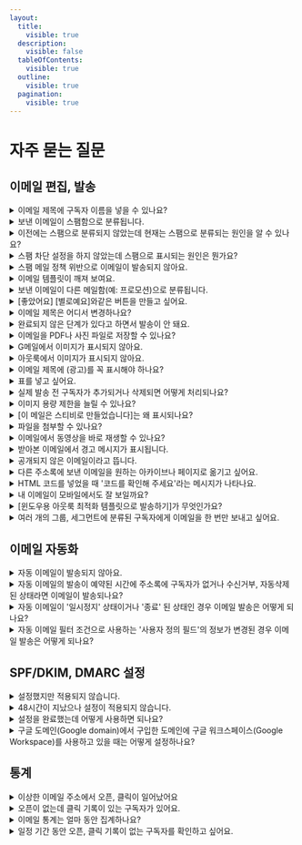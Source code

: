 ```yaml
---
layout:
  title:
    visible: true
  description:
    visible: false
  tableOfContents:
    visible: true
  outline:
    visible: true
  pagination:
    visible: true
---
```


# 자주 묻는 질문

## 이메일 편집, 발송 <a href="#id" id="id"></a>

<details>

<summary>이메일 제목에 구독자 이름을 넣을 수 있나요?</summary>

#### 메일머지 기능을 사용하면 구독자별 개인화된 이메일을 만들 수 있습니다. 자세한 내용은 [personalized-merge.md](edit/personalized-merge.md "mention")를 참고해 주세요. <a href="#personalized-merge" id="personalized-merge"></a>

</details>

<details>

<summary>보낸 이메일이 스팸함으로 분류됩니다.</summary>

#### 이메일 수신 서비스(예: G메일, 네이버 메일, 기업메일 등)에서는 이메일 수신자에게 스팸성 이메일이 발송되지 않도록 자체 스팸 필터 시스템을 운영하고 있습니다.  <a href="#spam" id="spam"></a>

시스템에서 제공하는 필터가 아니더라도 이메일 수신자가 자신의 계정에 설정한 별도의 스팸 필터에 걸리는 경우에도 이메일이 스팸으로 분류되기도 합니다.

스팸으로 분류되는 이유는 수신서비스에 따라 다르고 원인이 다양하기 때문에 정확히 파악하는 것은 어렵지만 일반적으로 아래의 이유로 스팸으로 분류됩니다.

1. 발신 주소와 수신 주소를 동일하게 설정했습니다.
2. 발신 주소로 사용하는 도메인이 의심스러운 도메인으로 판단됐습니다.
3. 이메일의 제목 또는 내용 등 자체 정책에 따라 이메일을 스팸으로 판단했습니다.

2는 SPF, DKIM, DMARC 설정을 하는 것을 추천합니다. 3은 수신 서비스의 정책에 따라 처리된 부분이기 때문에 수신 서비스의 이메일 관리자에게 문의하면 가장 빠르게 원인을 파악할 수 있습니다.

스팸으로 표시되는 비율을 줄일 수 있는 다른 방법이 궁금하다면 아래 글도 참고해 보세요.

[prevent-email-spam-marking.md](../tip/overview/prevent-email-spam-marking.md "mention")

</details>

<details>

<summary>이전에는 스팸으로 분류되지 않았는데 현재는 스팸으로 분류되는 원인을 알 수 있나요?</summary>

구독자가 사용하는 이메일 서비스의 스팸 메일 정책의 스팸 판단 정책이 변경됐기 때문일 수 있습니다. 또는 이메일의 제목, 내용 등이 이메일 수신 서비스의 스팸 필터 점검 기준에 따라 스팸성 메일로 판단됐기 때문일 수 있습니다. 구독자가 사용하는 이메일 서비스의 스팸 메일 수신 설정을 확인해 보거나 이메일의 내용을 수정해 보는 것을 추천합니다.

_내가 자주 사용하는 발신자 이메일 주소를 구독자가 자신이 사용하는 메일 서비스(예: 네이버, G메일, 그룹 메일 등)의 '주소록'에 추가하면 스팸 메일로 분류될 확률이 낮아집니다. 따라서 구독자에게 자주 사용하는 발신자 이메일 주소를 '주소록'에 추가할 수 있도록 안내해주면 스팸 메일함으로 분류되는 것을 방지할 수 있습니다._

</details>

<details>

<summary>스팸 차단 설정을 하지 않았는데 스팸으로 표시되는 원인은 뭔가요?</summary>

개인의 스팸 차단 설정이 원인이 아니라면 구독자가 사용하는 이메일 서비스(예: 네이버, G메일, 그룹 메일 등)의 스팸 차단 필터에 걸려 스팸으로 분류되거나 수신이 차단된 상황일 수 있습니다.&#x20;

스티비에서는 이미 발송 처리를 완료한 상황이며, 받아 본 이메일을 어떻게 어떤 기준에 따라 처리할지는 수신 서비스의 정책과 기준에 따라 달라지기 때문에 이런 경우 구독자가 사용하는 이메일 수신 서비스 쪽으로 문의를 해보면 원인을 보다 정확하게 파악할 수 있습니다.&#x20;

</details>

<details>

<summary>스팸 메일 정책 위반으로 이메일이 발송되지 않아요.</summary>

#### 스티비에서는 [스팸메일정책](https://www.notion.so/stibee/17a14f01765840e0b203217607307c69)과 [한국인터넷진흥원의 정보통신망법 안내서](https://www.kisa.or.kr/401/form?postSeq=3256#fnPostAttachDownload) 규정에 따라 스팸 모니터링 시스템을 운영 중에 있습니다. <a href="#spam-email-policy" id="spam-email-policy"></a>

이번에 이메일이 발송이 되지 않은 이유는 수신 동의를 정상적으로 받지 않은 상태에서 이메일을 발송한 것으로 판단되었기 때문입니다.

_\*수신 동의를 받지 않은 행위란? 카페, 블로그, 커뮤니티 등에서 구독자 주소를 동의 없이 수집하거나 숫자, 영어 등을 임의로 조합하여 이메일 주소를 생성하는 것_



아래 요청 자료를 support@stibee.com으로 보내주시면 영업일 기준 '최대 5일 이내'에 검토하여 회신드리겠습니다.

**\[요청자료]**

1\. 명시적으로 수신 동의를 받고 있음을 증명할 수 있는 URL 또는 캡처 이미지

2\. 구독자들에게 명시적인 수신 동의를 받았다는 내용을 확인할 수 있는 관리 화면

**\[참고]**

2번 자료를 회신해 주실 때는 이메일 주소를 제외한 민감한 정보는 모두 삭제한 뒤 보내주세요. 이메일 주소도 앞 4글자를 제외하고 나머지는 보이지 않도록 처리하여 보내주세요.



스티비를 통해 스팸성 이메일이 발송되는 경우, 다른 정상적인 사용자에게도 영향이 있을 수 있습니다. 따라서, 스팸성 이메일로 의심되는 경우 우선 발송을 진행하지 않고 안내를 드리고 있습니다.

다른 정상적인 사용자에게 영향이 가는 것을 최소화하기 위한 절차로, 번거로우시더라도 양해 부탁드립니다.

</details>

<details>

<summary>이메일 템플릿이 깨져 보여요.</summary>

외부(예: 워드, 한글, 메모장 등)에서 텍스트를 복사해서 붙여넣었는지 확인해 주세요.&#x20;

이메일과 에디터에서 호환되지 않는 코드가 섞여 들어간 경우 문제를 일으키는 경우가 있습니다. 이 경우 텍스트 편집 툴바에 있는 \[스타일 제거하기(T에 빗금)]를 클릭해 스타일을 초기화 한 뒤 다시 편집해 보세요.&#x20;

그래도 문제가 계속 된다면 상자를 지웠다가 다시 추가한 뒤 '서식 없이 붙여넣기(ctrl+shift+v)'로 텍스트만 붙여넣고 스타일 편집은 에디터를 사용해 작업해보세요.

그 외 다른 해결 방법이 궁금하다면 [email-content-mismatch.md](../tip/overview/email-content-mismatch.md "mention") 도움말을 참고해 주세요.

</details>

<details>

<summary>보낸 이메일이 다른 메일함(예: 프로모션)으로 분류됩니다.</summary>

#### 수신서비스에서는 이메일 내용을 자체 기준에 따라 판단해 일반 메일함이 아닌 다른 메일함(예: 업데이트, 프로모션, SNS, 쇼핑 등)으로 분류하기도 합니다.  <a href="#promotions" id="promotions"></a>

분류되는 기준은 여러가지 요인이 있고 심지어 같은 내용의 이메일도 경우에 따라 다르게 분류하기도 합니다. 따라서 이메일이 다른 메일함으로 분류되지 않을 수 있도록 네이버 메일의 경우는 [자동 분류](https://help.naver.com/service/5632/contents/1169?osType=PC\&lang=ko) 기능을 사용하거나 G메일의 경우 [필터](https://support.google.com/mail/answer/6579?hl=ko#zippy=%2C%ED%95%84%ED%84%B0-%EB%A7%8C%EB%93%A4%EA%B8%B0) 설정을 해줄 것을 구독자에게 안내해보는 것도 좋습니다.

[_웰컴 이메일_](../getting-started/welcome-email.md)_을 사용해 구독 신청을 하는 구독자에게 인사하면서 뉴스레터를 잘 받아보는 방법에 대해 안내해보는 것도 좋은 방법입니다._

</details>

<details>

<summary>[좋았어요] [별로예요]와같은 버튼을 만들고 싶어요.</summary>

뉴스레터를 받아보면 종종 '좋았어요' 또는 '별로에요' 같은 버튼을 확인할 수 있습니다.&#x20;

이 기능을 만족도 조사라고 합니다. 만족도 조사는 구글 폼(Google Form)이나 타이프폼    (Typeform) 등을 통해 조사 양식을 만들고 이 양식으로 이어지는 링크를 텍스트나 버튼 상자에 넣어주면 됩니다. 버튼이나 텍스트에 링크를 넣는 방법은 [텍스트 편집하기](edit/using-edit-box/text.md), [버튼 상자 사용하기](edit/using-edit-box/button.md) 도움말을 참고해 주세요.

_뉴스레터로 만족도 조사를 받는 방법에 대해서는 스티비 블로그를 통해 소개한 적이 있습니다. 자세한 내용은_ [_뉴스레터 피드백을 수집하는 2가지 방법_](https://blog.stibee.com/%EB%89%B4%EC%8A%A4%EB%A0%88%ED%84%B0-%ED%94%BC%EB%93%9C%EB%B0%B1%EC%9D%84-%EC%88%98%EC%A7%91%ED%95%98%EB%8A%94-3%EA%B0%80%EC%A7%80-%EB%B0%A9%EB%B2%95-450e20709995) _블로그 글을 참고해주세요._

</details>

<details>

<summary>이메일 제목은 어디서 변경하나요?</summary>

이메일 제목은 이메일 편집 단계 중 \[발송 정보] 단계에서 수정할 수 있습니다. 이메일 편집 단계 중 \[발송 정보]를 클릭해서 단계로 이동한 뒤 제목을 수정해보세요.

</details>

<details>

<summary>완료되지 않은 단계가 있다고 하면서 발송이 안 돼요.</summary>

이메일을 새로 만들거나 수정할 때, 모든 단계의 입력을 완료해야 이메일을 발송할 수 있습니다.

입력이 완료된 단계는 제목 옆에 가 표시됩니다. 가 표시되지 않은 단계를 클릭해서 입력되지 않은 정보가 있는지 확인하세요.

입력이 완료되지 않은 단계가 있는 경우, \[예약하기] 또는 \[발송하기]를 클릭하면 '입력이 완료되지 않은 단계가 있습니다'라는 오류 메시지가 표시됩니다.

</details>

<details>

<summary>이메일을 PDF나 사진 파일로 저장할 수 있나요?</summary>

#### 제작한 뉴스레터를 PDF로 저장하고 싶다면 브라우저(예: 크롬, 엣지 등)에서 제공하는 자체 인쇄 기능을 사용해 PDF로 저장해야 합니다. 뉴스레터를 이미지로 캡처하고 싶다면 별도의 프로그램을 사용하여 직접 캡쳐해야 합니다.  <a href="#pdf" id="pdf"></a>

PDF로 저장하거나 이미지로 캡처하고 싶은 경우에는 이메일이 발송 완료되면 자동으로 생성되는 '공유용 URL' 페이지를 인쇄하거나 캡처하면 됩니다.&#x20;

1. PDF로 저장하거나 캡처하고 싶은 이메일을 목록에서 선택합니다.
2. 이메일 대시보드에서 '이메일 URL' 부분에 \[URL 복사하기] 파란 글씨를 클릭해 공유용 URL을 복사합니다.
3. 브라우저의 URL 입력창에 2번에서 복사한 공유용 URL을 붙여넣어 페이지로 이동합니다.
4. 이동한 페이지에서 브라우저의 인쇄 기능을 사용하거나 외부 프로그램을 사용해 캡처합니다.

</details>

<details>

<summary>G메일에서 이미지가 표시되지 않아요.</summary>

구독자의 설정에 따라 외부 이미지를 바로 표시하지 않고, 사용자의 확인을 거쳐 표시하기도 합니다. 만약, 설정을 변경하고 싶다면 [Gmail 이미지 표시 여부 선택하기](https://support.google.com/mail/answer/145919)를 참고해서 진행해 주세요.

구독자가 항상 외부 이미지를 표시하겠다고 설정했으나 이미지가 계속해서 바로 표시되지 않는다면, 이는 G메일의 이메일 수신 정책에 따른 조치일 수 있어요.

여러가지 요인이 있지만, 대부분 발신자 이메일 주소 도메인에 SPF, DKIM을 설정하면 해결됩니다. 설정 방법은 [SPF, DKIM 설정하기 도움말](https://help.stibee.com/email/managing-sender/spf-dkim)을 참고해 주세요.

</details>

<details>

<summary>아웃룩에서 이미지가 표시되지 않아요.</summary>

아웃룩은 보안설정에 의해 이미지를 바로 다운로드하지 않고 사용자의 설정이나 확인 이후에 이미지를 표시하는 경우가 있습니다.

[전자 메일 메시지에서 그림 자동 다운로드 차단 또는 차단](https://support.microsoft.com/ko-kr/office/%EC%A0%84%EC%9E%90-%EB%A9%94%EC%9D%BC-%EB%A9%94%EC%8B%9C%EC%A7%80%EC%97%90%EC%84%9C-%EA%B7%B8%EB%A6%BC-%EC%9E%90%EB%8F%99-%EB%8B%A4%EC%9A%B4%EB%A1%9C%EB%93%9C-%EC%B0%A8%EB%8B%A8-%EB%98%90%EB%8A%94-%EC%B0%A8%EB%8B%A8-%ED%95%B4%EC%A0%9C-15e08854-6808-49b1-9a0a-50b81f2d617a) 도움말을 참고해 설정을 변경해 보시기 바랍니다.

</details>

<details>

<summary>이메일 제목에 (광고)를 꼭 표시해야 하나요?</summary>

#### 정보통신망법에 의해 영리 목적의 광고성 정보를 포함한 이메일은 제목에 (광고)를 명시해서 보내야 합니다.

일반적으로 영리 사업자가 보내는 이메일의 경우에는 대부분 영리적 목적이 있다고 볼 수 있기 때문에 광고성 정보로 분류가 되는 것이 일반적입니다.

다만, 이는 어디까지나 일반적인 내용으로 영리 목적의 광고성 정보에 해당하는지 여부는 각 이메일의 성격에 따라 다를 수 있으며, 보내는 사람이 누구인지, 보내는 내용이 무엇인지에 따라 세심하게 검토할 필요가 있습니다.

만약, 자문을 받아 보고 싶다면 아래 KISA 불펍스팸대응센터 측으로 문의해 보시는 걸 추천드려요.

* 유선 연락처: 118
* 사이트: [https://www.kisa.or.kr/cyberhelper118](https://www.kisa.or.kr/cyberhelper118)

[저도 이메일 제목에 “(광고)” 표시 꼭 해야하나요?](https://blog.stibee.com/%EC%A0%80%EB%8F%84-%EC%9D%B4%EB%A9%94%EC%9D%BC-%EC%A0%9C%EB%AA%A9%EC%97%90-%EA%B4%91%EA%B3%A0-%ED%91%9C%EC%8B%9C%EA%BC%AD-%ED%95%B4%EC%95%BC%ED%95%98%EB%82%98%EC%9A%94-1b755ec42878) 블로그 글도 함께 참고해 보시는 걸 추천드립니다.

</details>

<details>

<summary>표를 넣고 싶어요.</summary>

스티비 밖에서 다른 프로그램을 사용해서 표를 만든 다음, 이 표를 이미지로 저장한 뒤 스티비 이메일 편집기의 이미지 상자를 선택해서 이미지로 표를 넣으면 됩니다.

#### 왜 표를 스티비에서 바로 만들 수 없나요?  <a href="#h_01hf3rxcctd8c23paf0dbp3mcn" id="h_01hf3rxcctd8c23paf0dbp3mcn"></a>

스티비를 통해서 표를 만들어도, 구독자의 수신 환경(이메일 클라이언트 또는 디스플레이나 디바이스 등)에 따라서 의도한 것과 다른 모양으로 표가 출력될 수 있습니다.&#x20;

그러므로, 엑셀이나 파워포인트처럼 손쉽게 표를 만들 수 있는 프로그램을 사용해 표를 만든 다음 이 표를 이미지로 바꾸어서 이메일에 넣으면 더 간편하고 안전하게 표를 넣을 수 있습니다.

</details>

<details>

<summary>실제 발송 전 구독자가 추가되거나 삭제되면 어떻게 처리되나요?</summary>

일반 이메일 예약 발송, A/B테스트 발송 그룹, 예약된 자동 이메일처럼 아직 발송이 진행되지 않은 경우, **실제 발송 시점의 구독자 상태에 따라서 발송 유무가 결정됩니다.**



#### 일반 이메일 예약 발송

주소록 A에 있는 전체 구독자 A, B, C에게 전달되는 일반 이메일을 예약 발송하는 경우를 가정해보겠습니다.

* 발송 대상: 주소록 A 전체 구독자 (A, B, C)
* 이메일 예약 일시: 2021년 11월 05일 오후 12:00
* 이메일 발송 예정 일시: 2021년 11월 06일 오후 12:00

이메일이 발송되기 전인 2021년 11월 05일 오후 1:00에 구독자 A는 **수신거부**, 구독자 B는 **완전삭제** 상태로 변경이 된다면 실제 발송이 이루어지는 2021년 11월 06일 오후 12:00에 구독자 A, B에게는 메일이 발송되지 않으며, 구독자 C (구독 중)에게만 메일이 발송됩니다.



#### 일반 이메일 A/B 테스트

주소록 A에 있는 전체 구독자 A, B, C, D, E, F, G, H, I, J에게 전달되는 일반 이메일에서 A/B 테스트를 진행한다고 가정해보겠습니다.

* 발송 대상 : 주소록 A 전체 구독자 (A, B, C, D, E, F, G, H, I, J)
*   A/B 테스트 : 테스트 그룹 (50%), 발송 그룹 (50%)

    → 전체 발송 대상 중 50%의 테스트 그룹에 발송하고 1일 후에 성과가 더 좋은 버전을 나머지 50%의 발송 그룹에게 발송합니다.
* 이메일 발송 예정 일시 (테스트 그룹) : 2021년 11월 05일 오후 12:00
* 이메일 발송 예정 일시 (발송 그룹) : 2021년 11월 06일 오후 12:00

테스트 그룹에 이메일이 발송된 후 발송 그룹에 이메일이 발송되기 전인 2021년 11월 05일 오후 1:00에 구독자 K가 주소록에 추가되었고 발송 그룹에 포함되어 있던 구독자 G가 수신거부 상태로 변경되었다면 실제 발송 그룹에 발송이 이루어질 때 구독자 G에게는 발송이 진행되지 않고 구독자 K는 발송 그룹에 추가되어 발송이 이루어집니다.



#### 발송대기 상태의 자동 이메일

자동 이메일의 '지연 발송' 또는 '발송 시간대' 설정에 따라 트리거 조건을 만족했음에도 불구하고 바로 발송이 이루어지지 않고 '발송대기' 상태로 구독자에게 발송이 예약되어 있을 수 있습니다. '발송대기' 상태의 구독자를 구독자 목록에서 실제 발송이 이루어지기 전에 삭제하면 자동 이메일 발송은 이루어지지 않습니다.

</details>

<details>

<summary>이미지 용량 제한을 늘릴 수 있나요?</summary>

#### 요금제와 관계없이 이미지 1개당 용량은 5MB로 제한합니다. 단, 유료, 무료 유무에 따라 한 개의 이메일에 업로드할 수 있는 이미지 용량이 다릅니다. <a href="#image-file-size" id="image-file-size"></a>

#### 스타터 요금제(무료) <a href="#h_01h9t657nptc21arnfy3snpp2y" id="h_01h9t657nptc21arnfy3snpp2y"></a>

* 이미지 용량 제한: 개당 5MB까지
* 이메일 1개에 업로드할 수 있는 전체 이미지 용량: 총 5MB까지 업로드 가능

스타터 요금제는 한 개의 이메일에 5MB의 이미지를 최대 1개까지 등록할 수 있습니다.



#### 스탠다드, 프로, 엔터프라이즈 요금제(유료) <a href="#h_01h9t657npxst23nnbf4h3hrat" id="h_01h9t657npxst23nnbf4h3hrat"></a>

* 이미지 용량 제한: 개당 5MB까지
* 이메일 1개에 업로드할 수 있는 전체 이미지 용량: 제한 없음

스탠다드, 프로, 엔터프라이즈 요금제에서는 이메일 한 개당 5MB의 이미지를 제한 없이 등록할 수 있습니다.  만약, 5MB를 초과하는 이미지가 있다면, 이미지 편집 프로그램이나 웹사이트([tinyPNG](https://tinypng.com/), [이미지프레소](http://imgpresso.co.kr/))에서 이미지 용량 최적화 도구를 사용해 용량을 줄인 후 추가하세요.

**\*주의:** 스티비를 단순한 이미지 호스팅 용도로 사용하는 것은 정책상 금지하고 있으며, 정책 위반이 의심되는 경우 서비스 사용을 제한할 수 있습니다.

</details>

<details>

<summary>[이 메일은 스티비로 만들었습니다]는 왜 표시되나요?</summary>

무료인 스타터 요금제를 사용하면 이메일 하단에 스티비 스폰서 배너가 자동으로 추가됩니다. 유료 요금제부터는 표시되지 않습니다.

</details>

<details>

<summary>파일을 첨부할 수 있나요?</summary>

파일을 첨부할 수 없습니다. 파일이 첨부된 이메일을 대량으로 발송하여 악성코드 유포 등의 위험이 있기 때문입니다.

파일 공유 서비스([네이버 클라우드](https://cloud.naver.com/), [구글 드라이브](http://drive.google.com/), [드롭박스](https://www.dropbox.com/) 등)에 업로드한 파일의 다운로드 링크를 이메일 본문에 추가하면, 파일을 첨부하지 않고도 구독자에게 파일을 전달할 수 있습니다.

</details>

<details>

<summary>이메일에서 동영상을 바로 재생할 수 있나요?</summary>

아쉽게도 이메일 수신 환경(G메일, 네이버 메일 등)에서 동영상을 이메일에서 바로 재생될 수 있는 기능을 지원하지 않아 이메일 환경에서는 동영상을 바로 재생하는 것이 불가합니다.

스티비의 \[동영상 미리보기] 상자에 유튜브 링크를 입력하면 자동으로 썸네일을 불러오고 동영상 링크가 적용됩니다. (공개된 영상만 사용 가능)  GIF 이미지는 지원이 가능하기 때문에 짧은 영상이라면 GIF 이미지로 변환해 \[이미지] 상자에 추가해 사용할 수 있습니다.

이메일 환경에서는 동영상으로 바로 재생하는 것이 불가하지만 메일 발송 후 생성되는 이메일 URL로 메일을 확인했을 때, \[동영상 미리보기] 상자에 적용된 영상을 본문 내에서 바로 재생하는 것이 가능합니다.

영상을 꼭 본문 안에서 확인해야 한다면 메일 본문에 "메일을 여기(공유용 URL 링크 삽입)에서 확인해주세요"와 같은 내용을 추가해서웹에서 메일 내용을 확인할 수 있도록 유도하는 것도 좋은 방법입니다.

</details>

<details>

<summary>받아본 이메일에서 경고 메시지가 표시됩니다.</summary>

스티비와 같은 이메일 마케팅 서비스를 사용하는 경우 실제 이메일 발송이 이루어지는 서버의 도메인 주소와(예: stibee.com) 발신자 주소(보내는 사람)로 설정된 이메일의 도메인 주소(예: naver.com, gmail.com)가 다를 수 밖에 없습니다.&#x20;

따라서 이메일을 수신하는 서버 쪽에서는 서버의 도메인 주소와 발신자 주소의 도메인 주소가 서로 다르기 때문에 의심스러운 도메인이라고 판단을 해 스팸으로 분류하거나 경고 메시지를 표시하는 경우가 있습니다.&#x20;

이때 "stibee.com에서 보낸 이메일이지만 내 도메인(예: domain.com, test.com 등)에서 보낸 것이 맞다."를 알려주기 위한 설정을 통해 도메인의 신뢰도를 확보하면 경고 메시지가 표시되는 것을 방지할 수 있습니다. \
\
이 설정을 SPF, DKIM 설정이라고 합니다.  자세한 내용은 [spf-dkim.md](managing-sender/spf-dkim.md "mention") 도움말을 참고해 주세요.

</details>

<details>

<summary>공개되지 않은 이메일이라고 뜹니다.</summary>

#### 공개되지 않은 이메일이라는 문구가 출력되며 메일 콘텐츠를 확인 할 수 없는 이유는 '콘텐츠 공유 설정'에서 공유용 URL 생성 옵션을 선택하지 않아 이메일 URL이 비활성화 되었기 때문입니다. <a href="#non-public-email" id="non-public-email"></a>

'아카이브'에 있는 이메일과 '웹에서보기' 링크를 클릭했을 때 뜨는 페이지의 URL은 이메일이 발송이 완료되면 생성되는 '공유용 URL'을 사용합니다.\
\
\[[콘텐츠 공유 설정](share/configuration.md)]은 개별 이메일 단위에서 설정하거나 워크스페이스 단위에서 설정하여 모든 이메일에 기본적으로 적용되도록 설정할 수 있습니다. 이메일의 공유 설정에서 '이메일 콘텐츠 공유용 URL을 생성합니다.'를 체크해 주세요.

</details>

<details>

<summary>다른 주소록에 보낸 이메일을 원하는 아카이브나 페이지로 옮기고 싶어요.</summary>

아카이브나 페이지는 주소록과 연동되어 동작합니다.&#x20;

아카이브나 페이지가 연결된 주소록에 발송하지 않은 이메일을 옮기고 싶은 경우에는 아래 절차에 따라 옮기고 싶은 아카이브나 페이지가 연결된 주소록에 임의로 이메일을 보내고 다시 발행하면 됩니다.

1. 옮기고 싶은 이메일을 복사합니다.
2. 복사한 이메일을 옮기고 싶은 아카이브나 페이지가 연결된 주소록에 이메일을 임의로 발송할 그룹을 생성합니다. 그룹에는 이메일을 받아도 상관 없는 이메일 주소를 추가합니다.
3. 2번에서 만든 그룹에 1번에서 복사한 이메일을 발송합니다.
4. 3번에서 발송한 이메일의 발행 설정을 수정해서 페이지나 아카이브에 발행합니다.

단, 이 경우 발행된 이메일의 날짜는 이메일을 복사해서 임의로 보낸 날짜를 기준으로 결정되며 날짜를 수정하는 것은 불가능합니다.

</details>

<details>

<summary>HTML 코드를 넣었을 때 '코드를 확인해 주세요'라는 메시지가 나타나요.</summary>

일반적인 웹 환경과 달리 이메일은 특수하기 때문에 일부 HTML 코드의 경우 이메일에서는 동작하지 않는 경우가 있습니다. 에디터에서는 이메일 환경에서는 동작하지 않는 코드가 포함된 상태로 발송되어 문제가 발생하는 것을 막기 위해 일부 HTML 코드는 사용할 수 없도록 제한하고 있습니다.\
\
HTML 코드를 입력했을 때 오류메시지가 뜨거나 작성한 내용이 의도와 다르게 표시된다면 이메일에서 동작하지 않는 HTML 코드를 입력하려고 하지 않았는지 확인해 보세요.&#x20;

에디터에서 사용을 제한하고 있는 HTML 코드는 아래와 같습니다.&#x20;

```
<script>, <head>, <body>, <html>, <style>, <form>, <input>, 
<button>, <noscript>, <meta>, <iframe>
```

</details>

<details>

<summary>내 이메일이 모바일에서도 잘 보일까요?</summary>

#### 스티비로 만든 이메일은 반응형으로 동작하기 때문에, 화면 크기에 따라 최적화 된 레이아웃으로 표시됩니다. <a href="#responsive" id="responsive"></a>

다른 채널과 마찬가지로, 이메일도 모바일 환경의 중요성이 점점 높아지고 있습니다. 구독자 특성에 따라 다르지만, 이메일을 모바일에서 열어보는 비율은 점점 높아지고 있습니다. 커머스 유형의 이메일은 모바일에서 열어보는 비율이 70% 이상인 경우가 많습니다. 스티비로 만든 이메일은 반응형\*으로 동작하기 때문에, 화면 크기에 따라 최적화 된 레이아웃으로 표시됩니다.

_반응형이란, 화면 크기에 따라 페이지 구성이 동적으로 변하는 방식입니다. 웹에서는 흔히 반응형 웹(Responsive Web)이라는 표현을 사용합니다. 이메일은 반응형 웹페이지에서 사용하는 코드를 그대로 사용할 수 없습니다._

예를 들어, 화면 크기가 충분히 큰 PC 화면에서는 2단으로 보이는 내용이, 화면 크기가 작은 모바일 화면에서는 1단으로 정렬되어 표시됩니다.

</details>

<details>

<summary>[윈도우용 아웃룩 최적화 템플릿으로 발송하기]가 무엇인가요?</summary>

#### '윈도우용 아웃룩'은 일반적인 이메일 서비스와는 달리 이메일 콘텐츠 렌더링 방식 차이가 존재하며, 스티비 템플릿과 같은 HTML 이메일이 정상적으로 표시되지 않는 문제가 있습니다. <a href="#windows-outlook" id="windows-outlook"></a>

이 문제를 해결하려면 테스트 발송하기, HTML 내보내기, 예약하기, 발송하기 화면에서 \[윈도우용 아웃룩 최적화 템플로 발송하기]를 선택하면 됩니다.

스티비의 템플릿은 반응형 웹처럼 화면 크기에 맞게 자동으로 레이아웃을 조정합니다. 예를 들어, 2단 텍스트 상자, 2단 이미지 상자, 이미지+텍스트 상자 등이 화면 크기에 따라 1단으로 조정되는데요.&#x20;

\[윈도우용 아웃룩 최적화 템플릿으로 발송하기]를 선택하는우경, 일부 모바일 환경에서 '반응형'으로 동작하지 않고 '데스크톱 버전'으로 표시될 수 있습니다. 따라서, 구독자 중 윈도우용 아웃룩을 사용하는 비율이 높을 때만 윈도우용 아웃룩 최적화 템플릿으로 발송하기를 선택하는 것을 권장합니다. '윈도우용 아웃룩' 사용 비율은 이메일 또는 주소록 대시보드에서 확인할 수 있습니다.

_스티비 1년 전 업데이트 시간 에디터의 이메일 처리 방식이 개선되어 2021년 1월 1일 이후에 가입한 계정에는 이 옵션이 표시되지 않습니다. 추후 2021년 1월 1일 이전에 생성된 워크스페이스에서도 이 옵션이 표시되지 않을 예정입니다._

</details>

<details>

<summary>여러 개의 그룹, 세그먼트에 분류된 구독자에게 이메일을 한 번만 보내고 싶어요.</summary>

하나의 구독자가 여러 개의 \[그룹]이나 \[세그먼트]에 분류되어 있더라도, 주소록에는 한 번만 등록된 상태이므로, 이메일은 중복으로 발송되지 않고 한 번만 발송됩니다.

**\*주의:** 하나의 구독자가 '여러 개의 주소록'에 추가되어 있으며, 각 주소록으로 이메일을 여러 번 발송할 경우 발송한 만큼 이메일이 중복으로 전달됩니다.

</details>



## 이메일 자동화 <a href="#automation" id="automation"></a>

<details>

<summary>자동 이메일이 발송되지 않아요.</summary>

자동 이메일은 '실행 중' 상태에서만 발송됩니다. 자동 이메일이 '[실행중](automation/sending.md#undefined-3)' 상태이지만 발송되지 않는 경우 아래 내용에 따라 이상이 없는지 확인해 보세요.&#x20;



**주소록에 구독자가 등록되어 있는지 확인해 보세요.**

스티비는 \[주소록]에 등록된 구독자에게만 이메일을 발송할 수 있습니다. 이메일이 발송되어야 하는 구독자가 주소록에 등록이 되어있는지 확인해 보세요.&#x20;

주소록에 등록되어 있다면 자동 이메일이 '그룹'에 발송되도록 설정이 되어있는지 여부도 확인해 봅니다. \[그룹]에 발송이 되도록 설정이 되어있다면 구독자가 그 그룹에 추가되어 있는지 확인해 보세요.



**자동 이메일이 '실행중' 상태에서 이벤트가 일어났는지 확인해 보세요.**

자동 이메일은 '실행중' 상태에서 발생한 트리거 조건에 대해서만 발송됩니다. 자동 이메일이 '작성중', '일시정지', '종료' 상태일 때 발생한 트리거에 대해서는 발송되지 않습니다.

예를 들어 '주소록에 추가됨' 트리거를 사용하고 있고 이 이메일을 오후 12시에 일시정지 한 후에 오후 1시에 다시 시작을 한 상황을 가정해 보겠습니다.&#x20;

* 만약, 오후 12시에서 1시 사이에 구독자가 주소록에 추가됐다면 이때 이메일은 '일시정지' 상태이기 때문에 트리거는 동작하지 않고 이메일도 발송되지 않습니다.&#x20;
* 그리고 다시 이메일을 '실행중' 상태로 변경한다고 해서 '일시정지' 상태에서 발생한 조건들에 대해서 이메일이 자동으로 발송되지는 않게 됩니다.

'발송성공' 또는 '발송실패' 트리거의 경우에도 자동 이메일이 아직 실행되기 전에 트리거 조건이 되는 이메일이 발송됐다면 이 경우도 자동 이메일은 발송되지 않습니다.&#x20;

예를 들어 A 이메일을 오전 11:00에 발송했고 A 이메일을 '발송 성공' 조건으로 하는 B 자동 이메일을 오후 12에 '실행중' 상태로 변경했다면

* 자동 이메일이 '실행중' 상태로 변경되기 이전에 이미 A이메일이 발송됐기 때문에 트리거는 동작하지 않게 되고 자동 이메일도 발송이 되지 않습니다.\


**자동 이메일의 발송시간대 설정을 확인해 보세요.**

사용자가 설정한 발송 시간대가 아닐 때 트리거 조건을 만족하는 경우에는 이메일이 바로 발송되지 않고 다음 가장 빠른 발송 시간대에 발송이 이루어지게 됩니다. 자동 이메일의 '발송 대기' 목록에서 발송이 예약된 구독자들 명단을 확인할 수 있습니다.



**자동 이메일의 필터 설정을 확인해 보세요.**

트리거 조건은 만족했지만 설정한 \[[필터](automation/using.md#schedule)] 조건에 걸려 실제 이메일이 발송되지 않았을 수 있습니다. 트리거와 필터 조건의 설정을 다시 한번 확인해 보세요.



만약, 위의 내용을 모두 확인했으나 이상이 없다면 스티비 고객센터를 통해 문의해 주시면 자세하게 답변해 드리겠습니다.

</details>

<details>

<summary>자동 이메일의 발송이 예약된 시간에 주소록에 구독자가 없거나 수신거부, 자동삭제 된 상태라면 이메일이 발송되나요?</summary>

발송되지 않습니다. 실제로 발송이 이루어지는 시점에 구독자의 구독 상태를 한번 더 조회 후 발송이 이루어집니다.

예를 들어 10월 10일 오전 10시에 자동 이메일 발송이 예약된 구독자가 10월 10일 오전 9시에 주소록에서 완전히 삭제되거나 구독 상태가 '수신거부', '자동삭제' 로 변경되었고 발송이 예약된 10월 10일 오전 10시까지 이 상태가 유지되었다면 예약된 이메일은 발송되지 않습니다.

</details>

<details>

<summary>자동 이메일이 '일시정지' 상태이거나 '종료' 된 상태인 경우 이메일 발송은 어떻게 되나요?</summary>

발송되지 않습니다. 예약된 자동 이메일이 발송되는 시점에 자동 이메일의 '상태'에 따라 발송 여부가 결정됩니다.

예를 들어 10월 10일 오전 10시에 자동 이메일 발송이 예약되어 있는 상태로 10월 10일 오전 9시에 자동 이메일이 '일시정지' 되었고 이 상태가 발송이 예약된 오전 10시까지 유지 된다면 이메일은 발송되지 않습니다.

만약에 '일시정지' 된 이메일이 오전 10시 전에 다시 '실행중' 상태로 변경되었다면 이메일은 정상적으로 발송됩니다.

이메일이 '일시정지' 된 상태로 오전 10시가 지났고 오전 11시에 다시 이메일을 재시작 한 경우에는 오전 10시에 예약되었던 이메일이 다시 발송되지 않습니다.

이메일이 '종료' 된 경우에는 모든 예약 정보가 사라지기 때문에 자동 이메일은 발송되지 않습니다.

</details>

<details>

<summary>자동 이메일 필터 조건으로 사용하는 '사용자 정의 필드'의 정보가 변경된 경우 이메일 발송은 어떻게 되나요?</summary>

발송이 이루어지는 시점의 사용자 정의 필드 정보를 기준으로 이메일의 발송 여부가 결정됩니다.

자동 이메일의 트리거를 '주소록에 추가됨'으로 설정하고 '1시간 뒤 발송' 되도록 설정하였고 이름에 '고'라는 글자가 포함된 경우에만 이메일을 발송하도록 필터를 설정했다고 가정하겠습니다.

10월 10일 오전 9시에 이름이 '고길동'인 구독자가 추가되었고 자동 이메일의 트리거와 필터 조건을 통과하여 같은 날 오전 10시에 이메일 발송이 예약되었습니다.

그런데 오전 9시 30분에 이 구독자의 이름이 '길동'으로 변경되어 기존의 필터 조건을 만족하지 않도록 구독자 정보가 변경되었고 이 상태로 기존에 발송이 예약된 오전 10시가 된다면 이메일은 발송되지 않습니다.

</details>



## SPF/DKIM, DMARC 설정 <a href="#id" id="id"></a>

<details>

<summary>설정했지만 적용되지 않습니다.</summary>

SPF, DKIM, DMARC 설정은 서버 상황에 따라 최대 48시간까지 소요될 수 있습니다.&#x20;

설정 값이 잘 등록됐다면 보통 48시간 이내에 설정이 안정적으로 적용됩니다. 값을 안내에 따라 잘 등록한 상황이라면 잠시 기다려 보세요.

</details>

<details>

<summary>48시간이 지났으나 설정이 적용되지 않습니다.</summary>

아래 내용을 확인해 주세요.



**도메인의 네임서버가 등록된 곳에서 설정한 것이 맞는지 확인해 보세요.**

대부분 도메인을 구입한 곳에 네임서버가 등록되는 것이 일반적이지만 일부 경우에 따라 도메인 구입처와 네임서버를 구입한 곳이 다른 경우가 있습니다. [후이즈 도메인 조회](https://xn--c79as89aj0e29b77z.xn--3e0b707e/kor/whois/whois.jsp)에 접속한 뒤, 도메인을 검색하면 내 도메인의 네임서버 업체를 확인할 수 있습니다. name server 부분을 확인해 주세요.



**SPF 레코드가 2개 이상 설정된 것은 아닌지 확인해 보세요.**

스티비의 SPF 값을 등록하기 위해 TXT 값이 아래와 같이 등록된 것은 아닌지 확인해 보세요.

* v=spf1 include:sub.domain.com \~all
* v=spf1 include:mail.stibee.com \~all

이렇게 두 값이 따로 등록된 경우 설정이 정상적으로 동작하지 않게 됩니다. 이 경우 아래와 같이 한 줄로 TXT 레코드를 다시 입력해 주세요.

* v=spf1 include:sub.domain.com include:mail.stibee.com \~all



**CNAME, DMARC의 경우 레코드명을 바꿔보세요.**

CNAME 레코드

* stb.\_domainkey.yourdomain.com 으로 설정했다면 stb.\_domainkey로 변경
* stb.\_domainkey로 설정했다면 stb.\_domainkey.yourdomian.com으로 변경

DMARC 레코드

* \_dmarc.yourdomain.com으로 설정했다면 \_dmarc로 변경
* \_dmarc로 설정했다면 \_dmarc.yourdomain.com으로 변경

</details>

<details>

<summary>설정을 완료했는데 어떻게 사용하면 되나요?</summary>

설정한 도메인을 사용하는 이메일 주소를 주소록의 발신자 주소로 설정하여 이메일을 보내면 됩니다. 발신자 주소는 \[주소록 → 수정하기]를 눌러 새로운 발신자 이메일 주소를 등록하여 사용할 수 있습니다.

자세한 내용은 [add.md](managing-sender/add.md "mention") 도움말을 참고해 주세요.

</details>

<details>

<summary>구글 도메인(Google domain)에서 구입한 도메인에 구글 워크스페이스(Google Workspace)를 사용하고 있을 때는 어떻게 설정하나요?</summary>

_이 도움말은 구글 도메인(Google domain)에서 도메인을 구입했고, 구글 워크스페이스(Google workspace)를 함께 사용하는 경우 SPF, DKIM, DMARC를 설정하는 방법에 관한 내용입니다. 일반적인 SPF, DKIM 설정 방법은_ [_SPF, DKIM 설정 이해하기_](managing-sender/spf-dkim.md)_,_ [_DMARC 설정 이해하기_](managing-sender/dmarc.md) _도움말을 참고해 주세요._



'구글 도메인'과 '구글 워크스페이스'를 함께 사용하는 경우 기본 레코드 데이터가 설정된 상태로 사용하게 됩니다. 이 상태에서 스티비와 같은 외부 서비스를 사용하고 SPF, DKIM 등 DNS 설정을 진행하는 경우 기존에 설정된 값을 '맞춤 레코드'로 이동하는 과정이 필요합니다.\
\
먼저, \[Google Workspace] 부분에 있는 모든 값을 복사한 뒤, 기존 값은 삭제하세요. 모든 값을 \[맞춤 레코드] 부분으로 옮겨야 이메일 발송을 정상적으로 발송할 수 있으니 반드시 기존에 설정된 정확한 값을 기록해 주세요.

1. \[Google Workspace] 부분의 값을 모두 복사해서 메모장에 저장하고 화면도 함께 캡처하세요.&#x20;
2. \[Google Workspace] 오른쪽 위의 \[삭제]를 눌러 모든 레코드 값을 삭제해 주세요.
3. \[맞춤 레코드]에 1번에서 복사한 값과 캡처한 화면을 참고해 그대로 추가합니다.



복사한 값을 \[맞춤 레코드]에 추가하는 자세한 방법은 아래와 같습니다. 설명에 있는 yourdomain.com은 예시 도메인으로, 실제로는 구글 도메인에서 구입한 도메인이 표시됩니다.

* 호스트 이름이 yourdomain.com이고, 'MX' 유형인 데이터 필드 값은 한 줄씩 추가해 주세요.
* 호스트 이름이 yourdomain.com이고, 'SPF' 유형인 데이터 필드는 삭제해 주세요.
* 호스트 이름이 yourdomain.com이고 , 'TXT' 유형인 데이터는 아래와 같이 수정한 뒤 추가해 주세요. 이 데이터는 SPF 설정에 필요한 값이며, 호스트 이름은 비워두시면 됩니다.
  * 기존: v=spf1 include:\_spf.google.com \~all
  * 수정: v=spf1 include:\_spf.google.com include:mail.stibee.com \~all
* 호스트 이름이 google.\_domainkey.yourdomain.com이고, TXT 유형인 데이터는 전체 값을 \[맞춤 레코드]에 추가해 주세요. **\*주의:** 전체 값을 \[맞춤 레코드]에 추가하지 않으면 이메일 수신, 발신이 정상적으로 이루어지지 않을 수 있어요. 꼭 추가해 주세요.
* 아래 데이터를 \[맞춤 레코드]에 새로 추가해 주세요. 이 데이터는 DKIM 설정에 필요한 값입니다.
  * 호스트 이름: stb.\_domainkey
  * 유형: CNAME
  * 데이터: dkim.stibee.com
  *

만약에, G메일로 보내는 이메일의 양이 5,000건을 초과한다면 DMARC 설정이 필요합니다. 아래 데이터도 함께 추가해 주세요.

* 호스트 이름: \_dmarc
* 유형: TXT
* 데이터: v=DMARC1 ;p=none;



설정이 정상적으로 완료됐는지 여부는 [스티비 실험실](https://lab.stibee.com/domain)에서 도메인을 입력해 확인할 수 있습니다. 주소록 대시보드 \[발신자 이메일 주소] 정보에서도 확인할 수 있습니다. 설정이 완료되기까지 서버 상황에 따라 최대 48시간까지 소요될 수 있으니 참고해 주세요.

설정 여부가 바로 확인이 되지 않는다면 조금 기다린 뒤 다시 한번 상태를 조회해 보시기 바랍니다. 48시간 이후에도 설정한 내용이 조회되지 않는다면 이메일(support@stibee.com) 또는 채팅 문의(로그인 후 화면 오른쪽 아래 물음표 버튼)를 통해 문의해 주세요.

</details>



## 통계 <a href="#id" id="id"></a>

<details>

<summary>이상한 이메일 주소에서 오픈, 클릭이 일어났어요</summary>

종종 이메일을 보내고 나서 오픈, 클릭 기록을 확인했을 때 정상적이지 않은 도메인을 사용하는 구독자 임에도 불구하고 오픈, 클릭 기록이 존재하는 경우가 있습니다. 보통 이 문제는 대부분의 사람들이 많이 사용하는 도메인(예: gmail.com, naver.com)과 비슷한 도메인(예:gmai.com, nacer.com 등)을 사용하는 구독자인 경우가 많습니다.\
\
일반적으로 많이 사용하는 도메인과 비슷한 도메인을 특정 목적으로 구입해서 이 도메인을 사용하는 이메일 주소로 이메일 수신이 가능하도록 설정해 두는 경우가 있습니다. 비슷한 도메인을 구입해서 수신이 가능하도록 설정하는 목적은 스팸성 이메일 발송 또는 특정 정보 수집을 위한 목적 등 원인은 다양할 수 있습니다. \
\
따라서 정상적이지 않은 것으로 판단되는 이메일 주소는 \[[수신거부](../list/adding-managing-subscriber/modify-subscriber-info.md#h\_01gfaz1nky8dcanqfs164pz3gk)] 처리하거나 주소록에서 완전히 삭제하여 이메일이 앞으로 발송되지 않도록 조치하는 것이 좋습니다.&#x20;

</details>

<details>

<summary>오픈이 없는데 클릭 기록이 있는 구독자가 있어요.</summary>

스티비의 \[오픈]은 구독자가 이메일을 열어본 경우에 추적됩니다. 다만 종종 \[오픈]기록은 없지만 이메일의 \[클릭]기록은 있는 구독자가 존재할 수 있습니다. 이런 경우는 크게 두가지 경우를 의심해볼 수 있습니다.



**이메일 본문에 삽입된 추적용 이미지가 로드되지 않았습니다.**

스티비에서는 \[오픈] 추적을 위해 이메일 본문에 추적용 이미지를 삽입합니다. 대부분 문제가 없지만 종종 일부 수신 환경(예: 기업 메일, 아웃룩 등)에서는 임의로 추적용 이미지를 이메일 본문을 불러오는 과정에서 로드하지 않는 경우가 있습니다. 또는 종종 사용자의 설정에 따라 이미지를 불러오지 않는 경우도 있습니다.&#x20;

이런 경우 실제로 구독자가 이메일을 열어봤지만 추적용 이미지를 불러오지 않았기 때문에 \[오픈]기록이 추적되지 않을 수 있습니다. \[오픈] 추적은 이루어지지 않았지만, 실제로 구독자가 이메일을 열어본 경우이기 때문에 \[클릭]기록은 존재할 수 있습니다.

**수신 서비스의 스팸봇이 이메일 콘텐츠를 검사하는 과정에서 링크를 클릭했습니다**.

수신 서비스(예: G메일, 네이버 등)들에서는 이메일 수신자에게 스팸 메일이 전달되지 않도록 자체적인 스팸 필터링 시스템을 통해 이메일이 스팸인지 아닌지 여부를 판단합니다. 이때 이메일의 내용의 스팸성 여부를 판단하기 위해 스팸봇이 이메일의 링크를 클릭하는 경우가 있습니다. 이런 경우 실제 구독자의 \[클릭] 이 아니지만 \[클릭]으로 추적되는 경우가 있습니다.\
\
_스팸 봇에 의한 클릭 추적을 방지하기 위해 주기적으로 클릭 기록을 확인하여 분류 기준을 업데이트하고 있습니다. 정확한 통계를 제공할 수 있도록 계속해서 노력하겠습니다._

</details>

<details>

<summary>이메일 통계는 얼마 동안 집계하나요?</summary>

이메일 통계는 계속해서 집계되며 따로 정해진 기간은 없습니다.&#x20;

\[오픈], \[클릭]이 중복으로 일어난 경우 '상세통계'에는 마지막으로 오픈 또는 클릭이 일어난 시간을 기준으로 기록됩니다. 어떤 구독자가 가장 처음 이메일을 오픈하거나 클릭한 시간을 알고 싶은 경우에는 구독자 별 통계를 참고하면 확인할 수 있습니다.

\***주의**: 이메일을 발송한 뒤에 구독자 정보를 삭제하게 된다면 통계 기록에 문제가 생길 수 있습니다. 스티비의 이메일 통계는 구독자를 기준으로 기록됩니다. 오픈, 클릭 이벤트가 발생했을 때 기록할 구독자 정보가 주소록에 존재하지 않는다면 통계를 기록할 대상이 사라져 결과 표시에 문제가 발생합니다.

</details>

<details>

<summary>일정 기간 동안 오픈, 클릭 기록이 없는 구독자를 확인하고 싶어요.</summary>

프로 요금제부터 사용할 수 있는 \[[구독자 활동 기반 세그먼트](../list/classify-subscribers/how-to-use-segment.md)]를 사용하면 일정 기간 동안 오픈, 클릭 기록이 존재하지 않는 구독자를 간단하게 분류할 수 있습니다.

</details>
